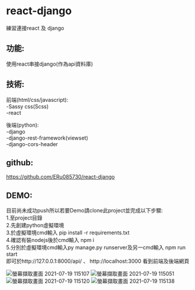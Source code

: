 # react-django

練習連接react 及 django

## 功能:
使用react串接django(作為api資料庫)


## 技術:

前端(html/css/javascript): </br>
-Sassy css(Scss) </br>
-react

後端(python): </br>
-django </br>
-django-rest-framework(viewset) </br>
-django-cors-header

## github: </br>
https://github.com/ERu085730/react-django


## DEMO: </br>
目前尚未成功push所以若要Demo請clone此project並完成以下步驟: </br>
1.至project目錄 </br>
2.先創建python虛擬環境 </br>
3.於虛擬環境cmd輸入 pip install -r requirements.txt </br>
4.確認有裝nodejs後於cmd輸入 npm i </br>
5.分別於虛擬環境cmd輸入py manage.py runserver及另一cmd輸入 npm run start </br>
即可於http://127.0.0.1:8000/api/ 、 http://localhost:3000  看到前端及後端網頁

![螢幕擷取畫面 2021-07-19 115107](https://user-images.githubusercontent.com/61855494/126100807-6d30c0d6-b51a-4b0c-82a4-c4262db54ec4.png)
![螢幕擷取畫面 2021-07-19 115051](https://user-images.githubusercontent.com/61855494/126100806-ce855149-d8cf-4056-9a5c-e3765c98f584.png)
![螢幕擷取畫面 2021-07-19 115120](https://user-images.githubusercontent.com/61855494/126100810-a76213ae-467d-4fa8-81d5-9f25b2acf427.png)
![螢幕擷取畫面 2021-07-19 115138](https://user-images.githubusercontent.com/61855494/126100812-cae00457-f34f-4486-a390-3822982a9e27.png)






